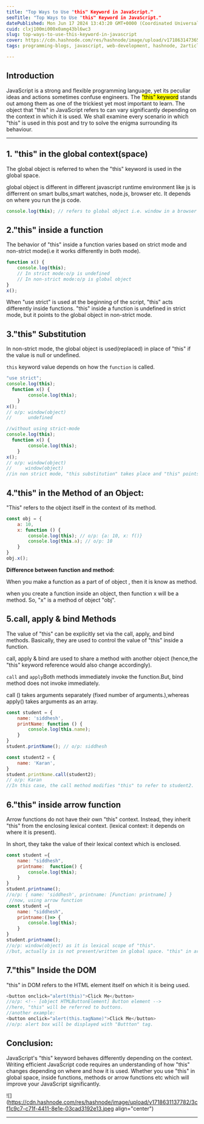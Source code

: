 ```yaml
---
title: "Top Ways to Use "this" Keyword in JavaScript."
seoTitle: "Top Ways to Use "this" Keyword in JavaScript."
datePublished: Mon Jun 17 2024 13:43:20 GMT+0000 (Coordinated Universal Time)
cuid: clxj100mi000x0amg43bl6wc3
slug: top-ways-to-use-this-keyword-in-javascript
cover: https://cdn.hashnode.com/res/hashnode/image/upload/v1718631473658/c6dbb7f3-6c4e-4215-9042-bbf075870250.png
tags: programming-blogs, javascript, web-development, hashnode, 2articles1week, wemakedevs

---
```


## Introduction

JavaScript is a strong and flexible programming language, yet its peculiar ideas and actions sometimes confuse engineers. The <mark>"this" keyword</mark> stands out among them as one of the trickiest yet most important to learn. The object that "this" in JavaScript refers to can vary significantly depending on the context in which it is used. We shall examine every scenario in which "this" is used in this post and try to solve the enigma surrounding its behaviour.

---

## 1\. "this" in the global context(space)

The global object is referred to when the "this" keyword is used in the global space.

global object is different in different javascript runtime environment like js is differrent on smart bulbs,smart watches, node.js, browser etc. It depends on where you run the js code.

```javascript
console.log(this); // refers to global object i.e. window in a browser or global in node.js
```

## 2."this" inside a function

The behavior of "this" inside a function varies based on strict mode and non-strict mode(i.e it works differently in both mode).

```javascript
function x() {
    console.log(this);
    // In strict mode:o/p is undefined
    // In non-strict mode:o/p is global object
}
x();
```

When "use strict" is used at the beginning of the script, "this" acts differently inside functions. "this" inside a function is undefined in strict mode, but it points to the global object in non-strict mode.  

## 3."this" Substitution

In non-strict mode, the global object is used(replaced) in place of "this" if the value is null or undefined.

`this` keyword value depends on how the `function` is called.

```javascript
"use strict";
console.log(this);
  function x() {
        console.log(this);
    }
x();
// o/p: window(object)
//      undefined 

//without using strict-mode
console.log(this);
  function x() {
        console.log(this);
    }
x();
// o/p: window(object)
//     window(object)  
//in non strict mode, "this substitution" takes place and "this" points to globalObject
```

## 4."this" in the Method of an Object:

"This" refers to the object itself in the context of its method.

```javascript
const obj = {
    a: 10,
    x: function () {
        console.log(this); // o/p: {a: 10, x: f()}
        console.log(this.a); // o/p: 10
    }
}
obj.x();
```

**Difference between function and method:**

When you make a function as a part of of object , then it is know as method.

when you create a function inside an object, then function x will be a method. So, "x" is a method of object "obj".

## 5.call, apply & bind Methods

The value of "this" can be explicitly set via the call, apply, and bind methods. Basically, they are used to control the value of "this" inside a function.

call, apply & bind are used to share a method with another object (hence,the "this" keyword reference would also change accordingly).

`call` and `apply`Both methods immediately invoke the function.But, bind method does not invoke immediately.

call () takes arguments separately (fixed number of arguments.),whereas apply() takes arguments as an array.

```javascript
const student = {
    name: 'siddhesh',
    printName: function () {
        console.log(this.name);
    }
}
student.printName(); // o/p: siddhesh

const student2 = {
    name: 'Karan',
}
student.printName.call(student2); 
// o/p: Karan
//In this case, the call method modifies "this" to refer to student2.
```

## 6."this" inside arrow function

Arrow functions do not have their own "this" context. Instead, they inherit "this" from the enclosing lexical context. (lexical context: it depends on where it is present).

In short, they take the value of their lexical context which is enclosed.

```javascript
const student ={
    name: "siddhesh",
    printname:  function() {
        console.log(this);
    }
}
student.printname();
//o/p: { name: 'siddhesh', printname: [Function: printname] }
 //now, using arrow function
const student ={
    name: "siddhesh",
    printname:()=> {
        console.log(this);
    }
}
student.printname();
//o/p: window(object) as it is lexical scope of "this".
//but, actually is is not present/written in global space. "this" in arrow function behaves differently than regular functions.
```

## 7."this" Inside the DOM

"this" in DOM refers to the HTML element itself on which it is being used.

```javascript
<button onclick="alert(this)">Click Me</button>
//o/p: <!-- [object HTMLButtonElement] Button element -->
//here, "this" will be referred to buttons.
//another example:
<button onclick="alert(this.tagName)">Click Me</button>
//o/p: alert box will be displayed with "Buttton" tag.
```

## Conclusion:

JavaScript's "this" keyword behaves differently depending on the context. Writing efficient JavaScript code requires an understanding of how "this" changes depending on where and how it is used. Whether you use "this" in global space, inside functions, methods or arrow functions etc which will improve your JavaScript significantly.

![](https://cdn.hashnode.com/res/hashnode/image/upload/v1718631137782/3cf1c9c7-c71f-4411-8e1e-03cad3192e13.jpeg align="center")

---